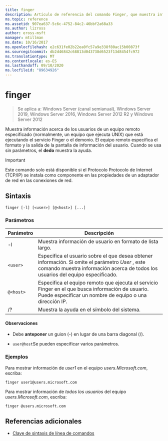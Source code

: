 ```yaml
---
title: finger
description: Artículo de referencia del comando Finger, que muestra información acerca de los usuarios de un equipo remoto especificado que ejecuta el servicio Finger o el demonio.
ms.topic: reference
ms.assetid: 907ea637-5c6c-4752-84c2-46bbf2a68a33
ms.author: lizross
author: eross-msft
manager: mtillman
ms.date: 10/16/2017
ms.openlocfilehash: e2c631fe02b22ea0fc57a9e338f80ac15b00873f
ms.sourcegitcommit: db2d46842c68813d043738d6523f13d8454fc972
ms.translationtype: MT
ms.contentlocale: es-ES
ms.lasthandoff: 09/10/2020
ms.locfileid: "89634926"
---
```

# <a name="finger"></a>finger

> Se aplica a: Windows Server (canal semianual), Windows Server 2019, Windows Server 2016, Windows Server 2012 R2 y Windows Server 2012

Muestra información acerca de los usuarios de un equipo remoto especificado (normalmente, un equipo que ejecuta UNIX) que está ejecutando el servicio Finger o el demonio. El equipo remoto especifica el formato y la salida de la pantalla de información del usuario. Cuando se usa sin parámetros, el **dedo** muestra la ayuda.

> [!IMPORTANT]
> Este comando solo está disponible si el Protocolo Protocolo de Internet (TCP/IP) se instala como componente en las propiedades de un adaptador de red en las conexiones de red.

## <a name="syntax"></a>Sintaxis

```
finger [-l] [<user>] [@<host>] [...]
```

### <a name="parameters"></a>Parámetros

| Parámetro | Descripción |
| --------- | ----------- |
| -l | Muestra información de usuario en formato de lista largo. |
| `<user>` | Especifica el usuario sobre el que desea obtener información. Si omite el parámetro *User* , este comando muestra información acerca de todos los usuarios del equipo especificado. |
| `@<host>` | Especifica el equipo remoto que ejecuta el servicio Finger en el que busca información de usuario. Puede especificar un nombre de equipo o una dirección IP. |
| /? | Muestra la ayuda en el símbolo del sistema. |

#### <a name="remarks"></a>Observaciones

- Debe **anteponer** un guion (-) en lugar de una barra diagonal (/).

- `user@host`Se pueden especificar varios parámetros.

### <a name="examples"></a>Ejemplos

Para mostrar información de *user1* en el equipo *users.Microsoft.com*, escriba:

```
finger user1@users.microsoft.com
```

Para mostrar información de *todos los usuarios* del equipo *users.Microsoft.com*, escriba:

```
finger @users.microsoft.com
```

## <a name="additional-references"></a>Referencias adicionales

- [Clave de sintaxis de línea de comandos](command-line-syntax-key.md)
